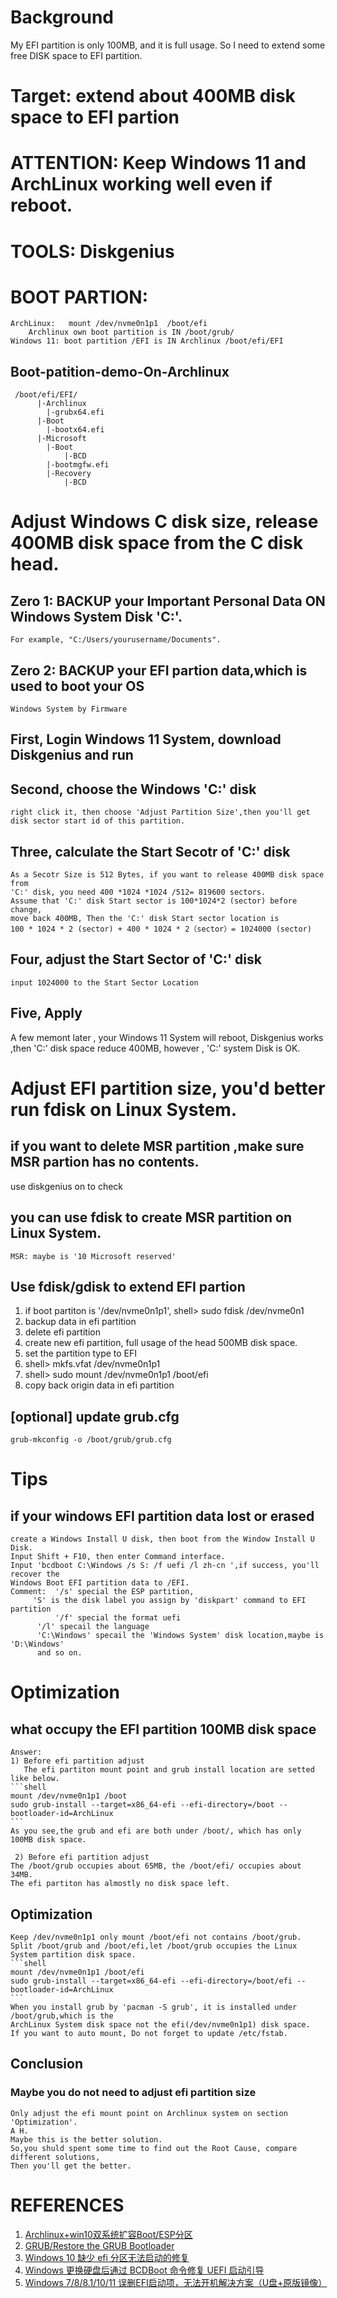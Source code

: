 # Background
My EFI partition is only 100MB, and it is full usage.
So I need to extend some free DISK space to EFI partition.
# Target: extend about 400MB disk space to EFI partion
# ATTENTION: Keep Windows 11 and ArchLinux working well even if reboot.
# TOOLS: Diskgenius
# BOOT PARTION:
   	ArchLinux:   mount /dev/nvme0n1p1  /boot/efi
		Archlinux own boot partition is IN /boot/grub/
   	Windows 11: boot partition /EFI is IN Archlinux /boot/efi/EFI    
## Boot-patition-demo-On-Archlinux
     /boot/efi/EFI/
		  |-Archlinux
			|-grubx64.efi
		  |-Boot
			|-bootx64.efi
		  |-Microsoft
			|-Boot
			    |-BCD
			|-bootmgfw.efi
		  	|-Recovery
			    |-BCD
# Adjust Windows C disk size, release 400MB disk space from the C disk head.
## Zero 1: BACKUP your Important Personal Data ON Windows System Disk 'C:'.
	For example, "C:/Users/yourusername/Documents".
## Zero 2: BACKUP your EFI partion data,which is used to boot your OS
	Windows System by Firmware
## First, Login Windows 11 System, download Diskgenius and run
## Second, choose the Windows 'C:' disk
	right click it, then choose 'Adjust Partition Size',then you'll get disk sector start id of this partition.
## Three, calculate the Start Secotr of 'C:' disk
	As a Secotr Size is 512 Bytes, if you want to release 400MB disk space from 
	'C:' disk, you need 400 *1024 *1024 /512= 819600 sectors.
	Assume that 'C:' disk Start sector is 100*1024*2 (sector) before change, 
	move back 400MB, Then the 'C:' disk Start sector location is 
	100 * 1024 * 2 (sector) + 400 * 1024 * 2（sector）= 1024000 (sector)
## Four, adjust the Start Sector of 'C:' disk
	input 1024000 to the Start Sector Location
## Five, Apply
   A few memont later , your Windows 11 System will reboot, Diskgenius works
,then 'C:' disk space reduce 400MB, however , 'C:' system Disk is OK.
# Adjust EFI partition size, you'd better run fdisk on Linux System.
## if you want to delete MSR partition ,make sure MSR partion has no contents.
   use diskgenius on to check
## you can use fdisk to create MSR partition on Linux System.
	MSR: maybe is '10 Microsoft reserved'
## Use fdisk/gdisk to extend EFI partion
1) if boot partiton is '/dev/nvme0n1p1', 
 shell> sudo fdisk /dev/nvme0n1
2) backup data in  efi partition
3) delete efi partition
4) create new efi partition, full usage of the head 500MB disk space.
5) set the partition type to EFI
6) shell> mkfs.vfat /dev/nvme0n1p1
7) shell> sudo mount /dev/nvme0n1p1 /boot/efi
8) copy back origin data in efi partition
## [optional] update grub.cfg
```shell
grub-mkconfig -o /boot/grub/grub.cfg 
```
# Tips
## if your windows EFI partition data lost or erased 
    create a Windows Install U disk, then boot from the Window Install U Disk.
    Input Shift + F10, then enter Command interface.
    Input 'bcdboot C:\Windows /s S: /f uefi /l zh-cn ',if success, you'll recover the 
    Windows Boot EFI partition data to /EFI.
    Comment:  '/s' special the ESP partition,
	     'S' is the disk label you assign by 'diskpart' command to EFI partition
              '/f' special the format uefi
	      '/l' specail the language
	      'C:\Windows' specail the 'Windows System' disk location,maybe is 'D:\Windows' 
	      and so on.

# Optimization
## what occupy the EFI partition 100MB disk space
	Answer:
	1) Before efi partition adjust
	   The efi partiton mount point and grub install location are setted like below.
	```shell
	mount /dev/nvme0n1p1 /boot
	sudo grub-install --target=x86_64-efi --efi-directory=/boot --bootloader-id=ArchLinux 
	```
	As you see,the grub and efi are both under /boot/, which has only 100MB disk space. 
	
	 2) Before efi partition adjust 
	The /boot/grub occupies about 65MB, the /boot/efi/ occupies about 34MB.
	The efi partiton has almostly no disk space left.
## Optimization
	Keep /dev/nvme0n1p1 only mount /boot/efi not contains /boot/grub.
	Split /boot/grub and /boot/efi,let /boot/grub occupies the Linux 
	System partition disk space.
	```shell
	mount /dev/nvme0n1p1 /boot/efi
	sudo grub-install --target=x86_64-efi --efi-directory=/boot/efi --bootloader-id=ArchLinux
	```
	When you install grub by 'pacman -S grub', it is installed under /boot/grub,which is the
	ArchLinux System disk space not the efi(/dev/nvme0n1p1) disk space.
	If you want to auto mount, Do not forget to update /etc/fstab.
## Conclusion
### Maybe you do not need to adjust efi partition size
	Only adjust the efi mount point on Archlinux system on section 'Optimization'.
   	A H.
   	Maybe this is the better solution.
   	So,you shuld spent some time to find out the Root Cause, compare different solutions, 
   	Then you'll get the better.
# REFERENCES
1) [Archlinux+win10双系统扩容Boot/ESP分区](https://www.shuzhiduo.com/A/pRdBN2n6dn/)
2) [GRUB/Restore the GRUB Bootloader](https://wiki.manjaro.org/index.php/GRUB/Restore_the_GRUB_Bootloader/en)
3) [Windows 10 缺少 efi 分区无法启动的修复](https://blog.csdn.net/mostone/article/details/119984602)
4) [Windows 更换硬盘后通过 BCDBoot 命令修复 UEFI 启动引导](https://weiku.co/article/309/)
5) [Windows 7/8/8.1/10/11 误删EFI启动项，无法开机解决方案（U盘+原版镜像）](https://www.csdn.net/tags/MtTaMg1sMTU3MzI3LWJsb2cO0O0O.html)